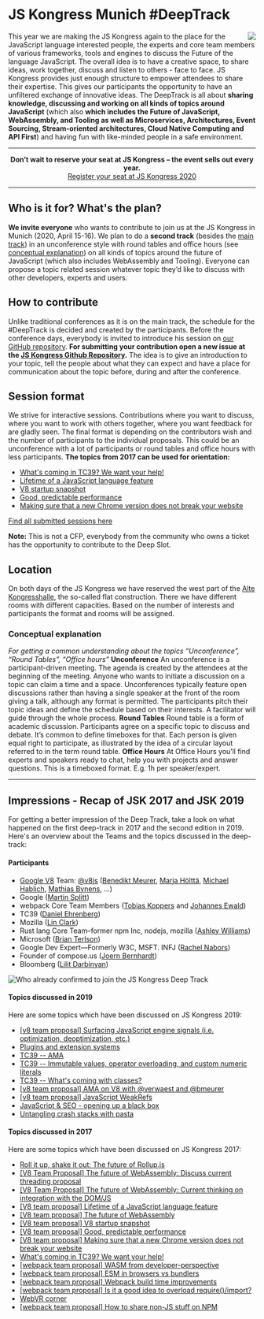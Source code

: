 # JS Kongress Munich #DeepTrack
[<img align="right" src="https://js-kongress.com/wp-content/uploads/2019/02/deeptrack-banner-300-300.jpg">](https://js-kongress.com/deep-track/)
This year we are making the JS Kongress again to the place for the JavaScript language interested people, the experts and core team members of various frameworks, tools and engines to discuss the Future of the language JavaScript. The overall idea is to have a creative space, to share ideas, work together, discuss and listen to others - face to face. JS Kongress provides just enough structure to empower attendees to share their expertise. This gives our participants the opportunity to have an unfiltered exchange of innovative ideas. The DeepTrack is all about **sharing knowledge, discussing and working on all kinds of topics around JavaScript** (which also **which includes the Future of JavaScript, WebAssembly, and Tooling as well as Microservices, Architectures, Event Sourcing, Stream-oriented architectures, Cloud Native Computing and API First**) and having fun with like-minded people in a safe environment.


* * *

<p align="center">
<strong>Don’t wait to reserve your seat at JS Kongress – the event sells out every year.</strong>
<br>
<a href="https://ti.to/munich-dev-events/js-kongress-2020/?utm_source=website&utm_medium=github&utm_campaign=deeptrack" target="_blank">Register your seat at JS Kongress 2020</a>
</p>

* * *

## Who is it for? What's the plan?

**We invite everyone** who wants to contribute to join us at the JS Kongress in Munich (2020, April 15-16). We plan to do a **second track** (besides the [main track](https://js-kongress.com/speakers/)) in an unconference style with round tables and office hours (see [conceptual explanation](#conceptual-explanation)) on all kinds of topics around the future of JavaScript (which also includes WebAssembly and Tooling). Everyone can propose a topic related session whatever topic they’d like to discuss with other developers, experts and users.  

## How to contribute

Unlike traditional conferences as it is on the main track, the schedule for the #DeepTrack is decided and created by the participants. Before the conference days, everybody is invited to introduce his session on [our GitHub repository](https://github.com/JSKongress/JS-Kongress-Munich-In-Deep-Track/issues). **For submitting your contribution open a new issue at the [JS Kongress Github Repository](https://github.com/JSKongress/JS-Kongress-Munich-In-Deep-Track/issues).** The idea is to give an introduction to your topic, tell the people about what they can expect and have a place for communication about the topic before, during and after the conference.

## Session format

We strive for interactive sessions. Contributions where you want to discuss, where you want to work with others together, where you want feedback for are gladly seen. The final format is depending on the contributors wish and the number of participants to the individual proposals. This could be an unconference with a lot of participants or round tables and office hours with less participants. **The topics from 2017 can be used for orientation:**

*   [What's coming in TC39? We want your help!](https://github.com/JSKongress/JS-Kongress-Munich-In-Deep-Track/issues/8)
*   [Lifetime of a JavaScript language feature](https://github.com/JSKongress/JS-Kongress-Munich-In-Deep-Track/issues/3)
*   [V8 startup snapshot](https://github.com/JSKongress/JS-Kongress-Munich-In-Deep-Track/issues/5)
*   [Good, predictable performance](https://github.com/JSKongress/JS-Kongress-Munich-In-Deep-Track/issues/6)
*   [Making sure that a new Chrome version does not break your website](https://github.com/JSKongress/JS-Kongress-Munich-In-Deep-Track/issues/7)

[Find all submitted sessions here](https://github.com/JSKongress/JS-Kongress-Munich-In-Deep-Track/issues)

**Note:** This is not a CFP, everybody from the community who owns a ticket has the opportunity to contribute to the Deep Slot.

## Location

On both days of the JS Kongress we have reserved the west part of the [Alte Kongresshalle](https://2017.js-kongress.de/venue/), the so-called flat construction. There we have different rooms with different capacities. Based on the number of interests and participants the format and rooms will be assigned.

### Conceptual explanation

_For getting a common understanding about the topics “Unconference”, “Round Tables”, “Office hours”_ **Unconference** <span style="font-weight: 400;">An unconference is a participant-driven meeting. The agenda is created by the attendees at the beginning of the meeting. Anyone who wants to initiate a discussion on a topic can claim a time and a space. Unconferences typically feature open discussions rather than having a single speaker at the front of the room giving a talk, although any format is permitted. The participants pitch their topic ideas and define the schedule based on their interests. A facilitator will guide through the whole process.</span> **Round Tables** Round table is a form of academic discussion. Participants agree on a specific topic to discuss and debate. It’s common to define timeboxes for that. Each person is given equal right to participate, as illustrated by the idea of a circular layout referred to in the term round table. **Office Hours** At Office Hours you’ll find experts and speakers ready to chat, help you with projects and answer questions. This is a timeboxed format. E.g. 1h per speaker/expert.

* * *

## Impressions - Recap of JSK 2017 and JSK 2019
For getting a better impression of the Deep Track, take a look on what happened on the first deep-track in 2017 and the second edition in 2019. Here's an overview about the Teams and the topics discussed in the deep-track:

#### Participants
*   [Google V8](https://developers.google.com/v8/) Team: [@v8js](https://twitter.com/v8js) ([Benedikt Meurer](https://twitter.com/bmeurer), [Marja Hölttä](https://twitter.com/marjakh), [Michael Hablich](https://twitter.com/MHablich), [Mathias Bynens](https://twitter.com/mathias), ...)
*   Google ([Martin Splitt](https://twitter.com/g33konaut))
*   webpack Core Team Members ([Tobias Koppers](https://twitter.com/wSokra) and [Johannes Ewald](https://twitter.com/Jhnnns))
*   TC39 ([Daniel Ehrenberg‏](https://twitter.com/littledan))
*   Mozilla ([Lin Clark](https://twitter.com/linclark))
*   Rust lang Core Team–former npm Inc, nodejs, mozilla ([Ashley Williams](https://twitter.com/ag_dubs))
*   Microsoft ([Brian Terlson](https://twitter.com/bterlson))
*   Google Dev Expert—Formerly W3C, MSFT. INFJ ([Rachel Nabors](https://twitter.com/rachelnabors))
*   Founder of compose.us ([Joern Bernhardt](https://twitter.com/NarigoDF))
*   Bloomberg ([Lilit Darbinyan](https://twitter.com/lilitdarbinyan))

![Who already confirmed to join the JS Kongress Deep Track](https://2017.js-kongress.de/wp-content/uploads/2017/10/Screen-Shot-2017-10-10-at-21.23.15.png)

#### Topics discussed in 2019
Here are some topics which have been discussed on JS Kongress 2019:

* [[v8 team proposal] Surfacing JavaScript engine signals (i.e. optimization, deoptimization, etc.)](https://github.com/JSKongress/JS-Kongress-Munich-In-Deep-Track/issues/26)
* [Plugins and extension systems](https://github.com/JSKongress/JS-Kongress-Munich-In-Deep-Track/issues/25)
* [TC39 -- AMA](https://github.com/JSKongress/JS-Kongress-Munich-In-Deep-Track/issues/24)
* [TC39 -- Immutable values, operator overloading, and custom numeric literals](https://github.com/JSKongress/JS-Kongress-Munich-In-Deep-Track/issues/23)
* [TC39 -- What's coming with classes?](https://github.com/JSKongress/JS-Kongress-Munich-In-Deep-Track/issues/22)
* [[v8 team proposal] AMA on V8 with @verwaest and @bmeurer](https://github.com/JSKongress/JS-Kongress-Munich-In-Deep-Track/issues/21)
* [[v8 team proposal] JavaScript WeakRefs](https://github.com/JSKongress/JS-Kongress-Munich-In-Deep-Track/issues/20)
* [JavaScript & SEO - opening up a black box](https://github.com/JSKongress/JS-Kongress-Munich-In-Deep-Track/issues/19)
* [Untangling crash stacks with pasta](https://github.com/JSKongress/JS-Kongress-Munich-In-Deep-Track/issues/18)

#### Topics discussed in 2017
Here are some topics which have been discussed on JS Kongress 2017:

* [Roll it up, shake it out: The future of Rollup.js](https://github.com/JSKongress/JS-Kongress-Munich-In-Deep-Track/issues/17)
* [[V8 Team Proposal] The future of WebAssembly: Discuss current threading proposal](https://github.com/JSKongress/JS-Kongress-Munich-In-Deep-Track/issues/1)
* [[V8 Team Proposal] The future of WebAssembly: Current thinking on integration with the DOM/JS](https://github.com/JSKongress/JS-Kongress-Munich-In-Deep-Track/issues/2)
* [[V8 team proposal] Lifetime of a JavaScript language feature](https://github.com/JSKongress/JS-Kongress-Munich-In-Deep-Track/issues/3)
* [[V8 team proposal] The future of WebAssembly](https://github.com/JSKongress/JS-Kongress-Munich-In-Deep-Track/issues/4)
* [[V8 team proposal] V8 startup snapshot](https://github.com/JSKongress/JS-Kongress-Munich-In-Deep-Track/issues/5)
* [[V8 team proposal] Good, predictable performance](https://github.com/JSKongress/JS-Kongress-Munich-In-Deep-Track/issues/6)
* [[V8 team proposal] Making sure that a new Chrome version does not break your website](https://github.com/JSKongress/JS-Kongress-Munich-In-Deep-Track/issues/7)
* [What's coming in TC39? We want your help!](https://github.com/JSKongress/JS-Kongress-Munich-In-Deep-Track/issues/8)
* [[webpack team proposal] WASM from developer-perspective](https://github.com/JSKongress/JS-Kongress-Munich-In-Deep-Track/issues/9)
* [[webpack team proposal] ESM in browsers vs bundlers](https://github.com/JSKongress/JS-Kongress-Munich-In-Deep-Track/issues/10)
* [[webpack team proposal] Webpack build time improvements](https://github.com/JSKongress/JS-Kongress-Munich-In-Deep-Track/issues/11)
* [[webpack team proposal] Is it a good idea to overload require()/import?](https://github.com/JSKongress/JS-Kongress-Munich-In-Deep-Track/issues/12)
* [WebVR corner](https://github.com/JSKongress/JS-Kongress-Munich-In-Deep-Track/issues/13)
* [[webpack team proposal] How to share non-JS stuff on NPM](https://github.com/JSKongress/JS-Kongress-Munich-In-Deep-Track/issues/14)

